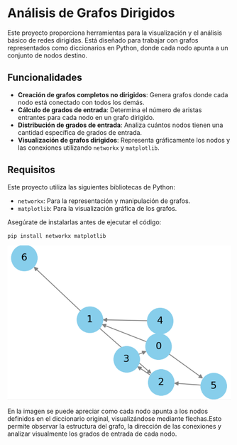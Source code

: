 # Análisis de Grafos Dirigidos

Este proyecto proporciona herramientas para la visualización y el análisis básico de redes dirigidas. Está diseñado para trabajar con grafos representados como diccionarios en Python, donde cada nodo apunta a un conjunto de nodos destino.

## Funcionalidades

- **Creación de grafos completos no dirigidos**: Genera grafos donde cada nodo está conectado con todos los demás.
- **Cálculo de grados de entrada**: Determina el número de aristas entrantes para cada nodo en un grafo dirigido.
- **Distribución de grados de entrada**: Analiza cuántos nodos tienen una cantidad específica de grados de entrada.
- **Visualización de grafos dirigidos**: Representa gráficamente los nodos y las conexiones utilizando `networkx` y `matplotlib`.

## Requisitos

Este proyecto utiliza las siguientes bibliotecas de Python:

- `networkx`: Para la representación y manipulación de grafos.
- `matplotlib`: Para la visualización gráfica de los grafos.

Asegúrate de instalarlas antes de ejecutar el código:

```bash
pip install networkx matplotlib
```

<p align="center">
  <img src="\image\grafo-proy.png" alt="Visualización del GRAFO_EJEMPLO_1" />
</p>


En la imagen se puede apreciar como cada nodo apunta a los nodos definidos en el diccionario original, visualizándose mediante flechas.Esto permite observar la estructura del grafo, la dirección de las conexiones y analizar visualmente los grados de entrada de cada nodo.